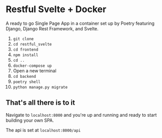 # Restful Svelte + Docker

A ready to go Single Page App in a container set up by Poetry featuring Django, Django Rest Framework, and  Svelte.

1. `git clone`
2. `cd restful_svelte`
3. `cd frontend`
4. `npm install`
5. `cd ..`
6. `docker-compose up`
7. Open a new terminal
8. `cd backend`
9. `poetry shell`
10. `python manage.py migrate`

## That's all there is to it

Navigate to `localhost:8000` and you're up and running and ready to start building your own SPA.

The api is set at `localhost:8000/api` 
